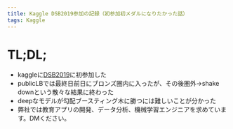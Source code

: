 ```yaml
---
title: Kaggle DSB2019参加の記録（初参加初メダルになりたかった話）
tags: Kaggle
---
```


# TL;DL;
* kaggleに[DSB2019](<https://www.kaggle.com/c/data-science-bowl-2019>)に初参加した
* publicLBでは最終日前日にブロンズ圏内に入ったが、その後圏外→shake downという散々な結果に終わった
* deepなモデルが勾配ブースティング木に勝つには難しいことが分かった
* 弊社では教育アプリの開発、データ分析、機械学習エンジニアを求めています。DMください。

